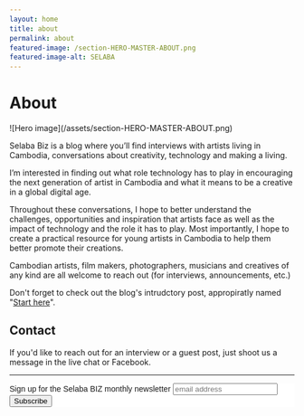 ```yaml
---
layout: home
title: about
permalink: about
featured-image: /section-HERO-MASTER-ABOUT.png
featured-image-alt: SELABA
---
```

<h1>About</h1> 
![Hero image](/assets/section-HERO-MASTER-ABOUT.png)

Selaba Biz is a blog where you’ll find interviews with artists living in Cambodia, conversations about creativity, technology and making a living.

I’m interested in finding out what role technology has to play in encouraging the next generation of artist in Cambodia and what it means to be a creative in a global digital age.

Throughout these conversations, I hope to better understand the challenges, opportunities and inspiration that artists face as well as the impact of technology and the role it has to play. Most importantly, I hope to create a practical resource for young artists in Cambodia to help them better promote their creations.

Cambodian artists, film makers, photographers, musicians and creatives of any kind are all welcome to reach out (for interviews, announcements, etc.)

Don't forget to check out the blog's intrudctory post, appropiratly named "[Start here][start-here]". 

<h2>Contact</h2>

If you'd like to reach out for an interview or a guest post, just shoot us a message in the live chat or Facebook.

-----


<!-- Begin Mailchimp Signup Form -->
<link href="//cdn-images.mailchimp.com/embedcode/slim-10_7.css" rel="stylesheet" type="text/css">
<style type="text/css">
	#mc_embed_signup{background:#fff; clear:left; font:14px Helvetica,Arial,sans-serif; }
	/* Add your own Mailchimp form style overrides in your site stylesheet or in this style block.
	   We recommend moving this block and the preceding CSS link to the HEAD of your HTML file. */
</style>
<div id="mc_embed_signup">
<form action="https://selaba-biz.us7.list-manage.com/subscribe/post?u=b6cc0db60ef84e726662af44c&amp;id=2bbc89f136" method="post" id="mc-embedded-subscribe-form" name="mc-embedded-subscribe-form" class="validate" target="_blank" novalidate>
    <div id="mc_embed_signup_scroll">
	<label for="mce-EMAIL">Sign up for the Selaba BIZ monthly newsletter</label>
	<input type="email" value="" name="EMAIL" class="email" id="mce-EMAIL" placeholder="email address" required>
    <!-- real people should not fill this in and expect good things - do not remove this or risk form bot signups-->
    <div style="position: absolute; left: -5000px;" aria-hidden="true"><input type="text" name="b_b6cc0db60ef84e726662af44c_2bbc89f136" tabindex="-1" value=""></div>
    <div class="clear"><input type="submit" value="Subscribe" name="subscribe" id="mc-embedded-subscribe" class="button"></div>
    </div>
</form>
</div>

<!--End mc_embed_signup-->

[start-here]: https://www.selababiz.com/start-here




